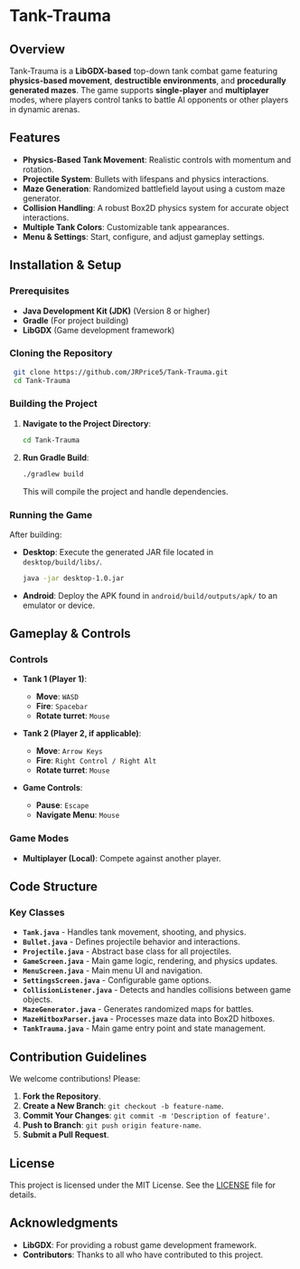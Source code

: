 # Tank-Trauma

## Overview
Tank-Trauma is a **LibGDX-based** top-down tank combat game featuring **physics-based movement**, **destructible environments**, and **procedurally generated mazes**. The game supports **single-player** and **multiplayer** modes, where players control tanks to battle AI opponents or other players in dynamic arenas.

## Features
- **Physics-Based Tank Movement**: Realistic controls with momentum and rotation.
- **Projectile System**: Bullets with lifespans and physics interactions.
- **Maze Generation**: Randomized battlefield layout using a custom maze generator.
- **Collision Handling**: A robust Box2D physics system for accurate object interactions.
- **Multiple Tank Colors**: Customizable tank appearances.
- **Menu & Settings**: Start, configure, and adjust gameplay settings.

## Installation & Setup

### Prerequisites
- **Java Development Kit (JDK)** (Version 8 or higher)
- **Gradle** (For project building)
- **LibGDX** (Game development framework)

### Cloning the Repository
```sh
 git clone https://github.com/JRPrice5/Tank-Trauma.git
 cd Tank-Trauma
```

### Building the Project
1. **Navigate to the Project Directory**:
   ```sh
   cd Tank-Trauma
   ```
2. **Run Gradle Build**:
   ```sh
   ./gradlew build
   ```
   This will compile the project and handle dependencies.

### Running the Game
After building:
- **Desktop**: Execute the generated JAR file located in `desktop/build/libs/`.
  ```sh
  java -jar desktop-1.0.jar
  ```
- **Android**: Deploy the APK found in `android/build/outputs/apk/` to an emulator or device.

## Gameplay & Controls

### Controls
- **Tank 1 (Player 1)**:
  - **Move**: `WASD`
  - **Fire**: `Spacebar`
  - **Rotate turret**: `Mouse`
  
- **Tank 2 (Player 2, if applicable)**:
  - **Move**: `Arrow Keys`
  - **Fire**: `Right Control / Right Alt`
  - **Rotate turret**: `Mouse`

- **Game Controls**:
  - **Pause**: `Escape`
  - **Navigate Menu**: `Mouse`

### Game Modes
- **Multiplayer (Local)**: Compete against another player.

## Code Structure

### Key Classes
- **`Tank.java`** - Handles tank movement, shooting, and physics.
- **`Bullet.java`** - Defines projectile behavior and interactions.
- **`Projectile.java`** - Abstract base class for all projectiles.
- **`GameScreen.java`** - Main game logic, rendering, and physics updates.
- **`MenuScreen.java`** - Main menu UI and navigation.
- **`SettingsScreen.java`** - Configurable game options.
- **`CollisionListener.java`** - Detects and handles collisions between game objects.
- **`MazeGenerator.java`** - Generates randomized maps for battles.
- **`MazeHitboxParser.java`** - Processes maze data into Box2D hitboxes.
- **`TankTrauma.java`** - Main game entry point and state management.

## Contribution Guidelines
We welcome contributions! Please:
1. **Fork the Repository**.
2. **Create a New Branch**: `git checkout -b feature-name`.
3. **Commit Your Changes**: `git commit -m 'Description of feature'`.
4. **Push to Branch**: `git push origin feature-name`.
5. **Submit a Pull Request**.

## License
This project is licensed under the MIT License. See the [LICENSE](LICENSE) file for details.

## Acknowledgments
- **LibGDX**: For providing a robust game development framework.
- **Contributors**: Thanks to all who have contributed to this project.
